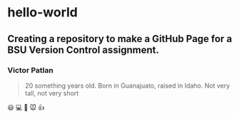 # hello-world
## Creating a repository to make a GitHub Page for a BSU Version Control assignment.
### **Victor Patlan**

> 20 something years old.
> Born in Guanajuato, raised in Idaho.
> Not very tall, not very short

😃 💻 👾 🐭 👍
